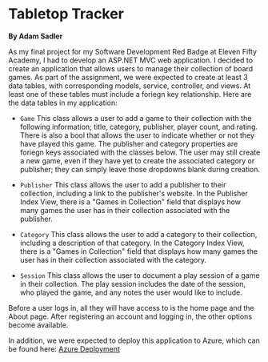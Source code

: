 # Tabletop Tracker

**By Adam Sadler**

As my final project for my Software Development Red Badge at Eleven Fifty Academy, I had to develop an ASP.NET MVC web application. I decided to create an application that allows users to manage their collection of board games. As part of the assignment, we were expected to create at least 3 data tables, with corresponding models, service, controller, and views. At least one of these tables must include a foriegn key relationship. Here are the data tables in my application:

- `Game` This class allows a user to add a game to their collection with the following information; title, category, publisher, player count, and rating. There is also a bool that allows the user to indicate whether or not they have played this game. The publisher and category properties are foriegn keys associated with the classes below. The user may still create a new game, even if they have yet to create the associated category or publisher; they can simply leave those dropdowns blank during creation.

- `Publisher` This class allows the user to add a publisher to their collection, including a link to the publisher's website. In the Publisher Index View, there is a "Games in Collection" field that displays how many games the user has in their collection associated with the publisher.

- `Category` This class allows the user to add a category to their collection, including a description of that category. In the Category Index View, there is a "Games in Collection" field that displays how many games the user has in their collection associated with the category.

- `Session` This class allows the user to document a play session of a game in their collection. The play session includes the date of the session, who played the game, and any notes the user would like to include. 

Before a user logs in, all they will have access to is the home page and the About page. After registering an account and logging in, the other options become available.

In addition, we were expected to deploy this application to Azure, which can be found here: [Azure Deployment](https://tabletoptracker.azurewebsites.net/)
